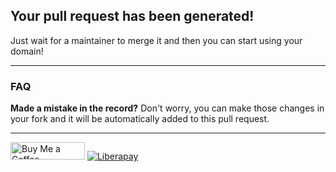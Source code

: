 ## Your pull request has been generated!
Just wait for a maintainer to merge it and then you can start using your domain!

---

### FAQ
**Made a mistake in the record?** Don't worry, you can make those changes in your fork and it will be automatically added to this pull request.

---

<a href="https://www.buymeacoffee.com/phenax" target="_blank"><img src="https://cdn.buymeacoffee.com/buttons/default-orange.png" alt="Buy Me a Coffee" height="28" width="119"></a> <a href="https://liberapay.com/phenax" target="_blank"><img src="https://img.shields.io/badge/liberapay-donate-yellow.svg?style=for-the-badge" alt="Liberapay"></a>
